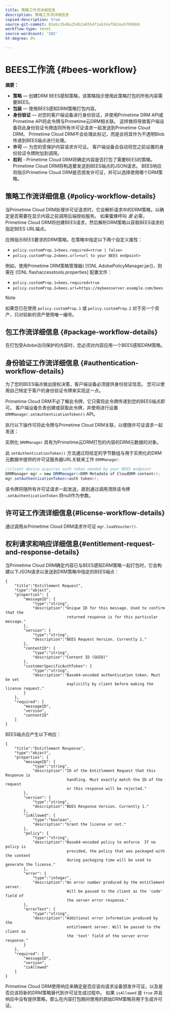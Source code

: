```yaml
---
title: 策略工作流详细信息
description: 策略工作流详细信息
copied-description: true
source-git-commit: 02ebc3548a254b2a6554f1ab34afbb3ea5f09bb8
workflow-type: tm+mt
source-wordcount: '582'
ht-degree: 0%

---
```


# BEES工作流 {#bees-workflow}

**摘要：**

* **策略**  — 创建DRM BEES感知策略，该策略指示使用此策略打包的所有内容需要BEES。
* **包装**  — 使用BEES感知DRM策略打包内容。
* **身份验证**  — 对您的客户端设备进行身份验证，并使用Primetime DRM API或Primetime API将此令牌与Primetime云DRM相关联。 这样做将导致客户端设备将此身份验证令牌连同所有许可证请求一起发送到Primetime Cloud DRM。 Primetime Cloud DRM不会处理此标记，而是会将其作为不透明Blob传递到BEES端点进行处理。
* **许可**  — 为您的受保护内容请求许可证。 客户端设备会自动将您之前设置的身份验证令牌附加到调用。
* **权利** - Primetime Cloud DRM将确定内容是否打包了需要BEES的策略。 Primetime Cloud DRM将构造要发送到BEES端点的JSON请求。 BEES响应将指示Primetime Cloud DRM是否颁发许可证，并可以选择使用哪个DRM策略。

## 策略工作流详细信息 {#policy-workflow-details}

当Primetime Cloud DRM处理许可证请求时，它会解析请求中的DRM策略，以确定是否需要在显示内容之前调用后端授权服务。 如果蜜蜂呼叫 *是* 必需，Primetime Cloud DRM将创建BEES请求，然后解析DRM策略以获取BEES请求的指定BEES URL端点。

应用指示BEES要求的DRM策略，在策略中指定以下两个自定义属性：

* `policy.customProp.1=bees.required=<true | false>`
* `policy.customProp.2=bees.url=<url to your BEES endpoint>`

<!--<a id="example_F617FC49A4824C0CB234C92E57D876D3"></a>-->

例如，使用Primetime DRM策略管理器( [!DNL AdobePolicyManager.jar])，则需在 [!DNL flashaccesstools.properties] 配置文件：

* `policy.customProp.1=bees.required=true`
* `policy.customProp.2=bees.url=https://mybeesserver.example.com/bees`

>[!NOTE]
>
>如果您已在使用 `policy.customProp.1` 或 `policy.customProp.2` 对于另一个资产，只对较新的资产使用唯一编号。

## 包工作流详细信息 {#package-workflow-details}

在打包受Adobe访问保护的内容时，您必须对内容应用一个BEES感知DRM策略。

## 身份验证工作流详细信息 {#authentication-workflow-details}

为了您的BEES端点做出授权决策，客户端设备必须提供身份验证信息。 您可以使用自己特定于客户的身份验证令牌来实现这一点。

Primetime Cloud DRM不必了解此令牌，它只需将此令牌传递到您的BEES端点即可。 客户端设备负责创建或获取此令牌，并使用进行设置 `DRMManager.setAuthenticationToken()` API。

执行以下操作可将此令牌与Primetime Cloud DRM关联，以便随许可证请求一起发送：

实例化 `DRMManager` 具有为Primetime云DRM打包的内容的DRM元数据的对象。

此 `setAuthenticationToken()` 方法通过将给定的字节数组与用于实例化的DRM元数据中提供的许可证服务器URL关联来工作 `DRMManager`.

```java
//client device acquires auth token needed by your BEES endpoint  
DRMManager mgr = new DRMManager(<DRM Metadata of CloudDRM content>);  
mgr.setAuthenticationToken(<auth token>);
```

该令牌将随所有许可证请求一起发送，直到通过调用清除该令牌 `.setAuthenticationToken` 将null作为参数。

## 许可证工作流详细信息{#license-workflow-details}

通过调用从Primetime Cloud DRM请求许可证 `mgr.loadVoucher()`.

## 权利请求和响应详细信息{#entitlement-request-and-response-details}

当Primetime Cloud DRM确定内容已与BEES感知DRM策略一起打包时，它会构建以下JSON请求以发送到DRM策略中指定的BEES端点：

```
{
    "title":"Entitlement Request",
    "type":"object",
    "properties": {
        "messageID": {
            "type":"string",
            "description":"Unique ID for this message. Used to confirm that the
                           returned response is for this particular message."
        },
        "version": {
            "type":"string",
            "description":"BEES Request Version. Currently 1."
        },
        "contentID": {
            "type":"string",
            "description":"Content ID (GUID)"
        },
        "customerSpecificAuthToken": {
            "type":"string",
            "description":"Base64-encoded authentication token. Must be set
                           explicitly by client before making the license request."
        }
    },
    "required": [
        "messageID",
        "version",
        "contentID"
    ]
}
```

BEES端点应产生以下响应：

```
{
    "title":"Entitlement Response",
    "type":"object",
    "properties": {
        "messageID": {
            "type":"string",
            "description":"ID of the Entitlement Request that this Response is
                           handling. Must exactly match the ID of the request
                           or this response will be rejected."
        },
        "version": {
            "type":"string",
            "description":"BEES Response Version. Currently 1."
        },
        "isAllowed": {
            "type":"boolean",
            "description":"Grant the license or not."
        },
        "policy": {
            "type":"string",
            "description":"Base64-encoded policy to enforce  If no policy is
                           provided, the policy that was packaged with the content
                           during packaging time will be used to generate the license."
        },
        "error": {
            "type":"integer",
            "description":"An error number produced by the entitlement server.
                           Will be passed to the client as the 'code' field of
                           the server error response."
        },
        "errorText": {
            "type":"string",
            "description":"Additional error information produced by the
                           entitlement server. Will be passed to the client as
                           the 'text' field of the server error response."
        }
    },
    "required": [
        "messageID",
        "version",
        "isAllowed"
    ]
}
```

Primetime Cloud DRM使用响应来确定是否应该向请求设备颁发许可证，以及是否应该将新的DRM策略替代到许可证生成过程中。 如果 `isAllowed` 是 `true` 并且响应中没有提供策略，那么在内容打包期间使用的原始DRM策略将用于生成许可证。
